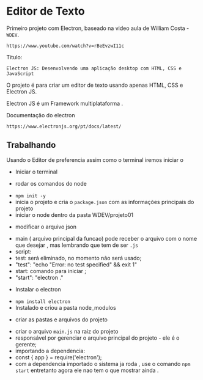 # Editor de Texto

Primeiro projeto com Electron, baseado na video aula de William Costa - `WDEV`. 

	https://www.youtube.com/watch?v=rBeEvzwI11c

Titulo:	
	
	Electron JS: Desenvolvendo uma aplicação desktop com HTML, CSS e JavaScript

O projeto é para criar um editor de texto usando apenas HTML, CSS e Electron JS.

Electron JS é um  Framework multiplataforma .

Documentação do electron

	https://www.electronjs.org/pt/docs/latest/


## Trabalhando 


Usando o Editor de preferencia assim como o terminal  iremos iniciar o 

* Iniciar o terminal

* rodar os comandos do node
 - `npm init -y`
 - inicia o projeto e cria o `package.json` com as informações principais do projeto
 - iniciar o node dentro da pasta WDEV/projeto01

* modificar o arquivo json
 - main ( arquivo principal da funcao) pode receber o arquivo com o nome que desejar , mas lembrando que tem de ser `.js`
 - script: 
  - test: será eliminado, no momento não será usado;
   -  "test": "echo \"Error: no test specified\" && exit 1"
  - start: comando para iniciar ;
   -  "start": "electron ."
* Instalar o electron
 - `npm install electron`
  - Instalado e criou a pasta node_modulos
* criar as pastas e arquivos do projeto
 - criar o arquivo `main.js` na raiz do projeto
  - responsável por gerenciar o arquivo principal do projeto - ele é o gerente;
  - importando a dependencia:
   - const {  app } = require('electron'); 
  - com a dependencia importado o sistema ja roda , use o comando  `npm start` entretanto agora ele nao tem o que mostrar ainda .
  



